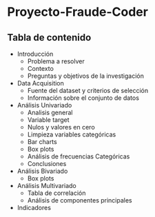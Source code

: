 # Proyecto-Fraude-Coder

## Tabla de contenido

* Introducción
    * Problema a resolver
    * Contexto
    * Preguntas y objetivos de la investigación
* Data Acquisition
    * Fuente del dataset y criterios de selección
    * Información sobre el conjunto de datos
* Análisis Univariado
    * Analisis general
    * Variable target
    * Nulos y valores en cero
    * Limpieza variables categóricas
    * Bar charts
    * Box plots
    * Análisis de frecuencias Categóricas
    * Conclusiones
* Análisis Bivariado
    * Box plots
* Análisis Multivariado
    * Tabla de correlación
    * Análisis de componentes principales
* Indicadores

